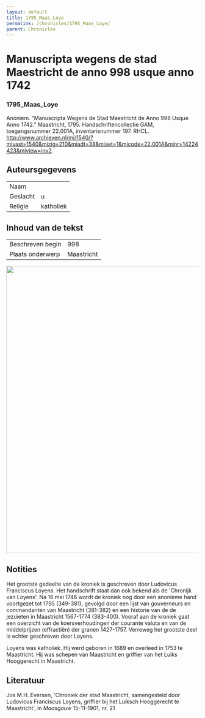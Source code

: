 ```yaml
---
layout: default
title: 1795_Maas_Loye
permalink: /chronicles/1795_Maas_Loye/
parent: Chronicles
--- 
```



# Manuscripta wegens de stad Maestricht de anno 998 usque anno 1742 

### 1795_Maas_Loye 

Anoniem. “Manuscripta Wegens de Stad Maestricht de Anno 998 Usque Anno 1742.” Maastricht, 1795. Handschriftencollectie GAM, toegangsnummer 22.001A, inventarisnummer 197. RHCL. http://www.archieven.nl/mi/1540/?mivast=1540&mizig=210&miadt=38&miaet=1&micode=22.001A&minr=14224423&miview=inv2. 

## Auteursgegevens 

| | | 
| --------------- | --------------- | 
| Naam |   | 
| Geslacht | u | 
| Religie | katholiek | 

## Inhoud van de tekst 

| | | 
| --------------- | --------------- | 
| Beschreven begin | 998 | 
| Plaats onderwerp | Maastricht | 

[<img src="..\..\barplots_chronicles\1795_Maas_Loye.jpg" width="750"/>](..\..\barplots_chronicles\1795_Maas_Loye.jpg) 

## Notities 

Het grootste gedeelte van de kroniek is geschreven door Ludovicus Franciscus Loyens. Het
handschrift staat dan ook bekend als de 'Chronijk van Loyens'. Na 16 mei 1746
wordt de kroniek nog door een anonieme hand voortgezet tot 1795 (349-381),
gevolgd door een lijst van gouverneurs en commandanten van Maastricht
(381-382) en een historie van de de jezuïeten in Maastricht 1567-1774
(383-400). Vooraf aan de kroniek gaat een overzicht van de koersverhoudingen
der courante valuta en van de middelprijzen (effractiën) der granen 1427-1757.
Verreweg het grootste deel is echter geschreven door Loyens.

Loyens was katholiek. Hij werd geboren in 1689 en overleed in 1753 te Maastricht. Hij was schepen van Maastricht en griffier van het Luiks Hooggerecht in Maastricht.



## Literatuur 

Jos M.H. Eversen, 'Chroniek der stad Maastricht, samengesteld door Ludovicus Franciscus Loyens, griffier bij het Luiksch Hooggerecht te Maastricht', in *Maasgouw* 15-11-1901, nr. 21